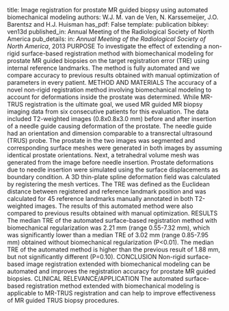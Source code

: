 title: Image registration for prostate MR guided biopsy using automated biomechanical modeling
authors: W.J. M. van de Ven, N. Karssemeijer, J.O. Barentsz and H.J. Huisman
has_pdf: False
template: publication
bibkey: ven13d
published_in: Annual Meeting of the Radiological Society of North America
pub_details: in: <i>Annual Meeting of the Radiological Society of North America</i>, 2013
PURPOSE To investigate the effect of extending a non-rigid surface-based registration method with biomechanical modeling for prostate MR guided biopsies on the target registration error (TRE) using internal reference landmarks. The method is fully automated and we compare accuracy to previous results obtained with manual optimization of parameters in every patient. METHOD AND MATERIALS The accuracy of a novel non-rigid registration method involving biomechanical modeling to account for deformations inside the prostate was determined. While MR-TRUS registration is the ultimate goal, we used MR guided MR biopsy imaging data from six consecutive patients for this evaluation. The data included T2-weighted images (0.8x0.8x3.0 mm) before and after insertion of a needle guide causing deformation of the prostate. The needle guide had an orientation and dimension comparable to a transrectal ultrasound (TRUS) probe. The prostate in the two images was segmented and corresponding surface meshes were generated in both images by assuming identical prostate orientations. Next, a tetrahedral volume mesh was generated from the image before needle insertion. Prostate deformations due to needle insertion were simulated using the surface displacements as boundary condition. A 3D thin-plate spline deformation field was calculated by registering the mesh vertices. The TRE was defined as the Euclidean distance between registered and reference landmark position and was calculated for 45 reference landmarks manually annotated in both T2-weighted images. The results of this automated method were also compared to previous results obtained with manual optimization. RESULTS The median TRE of the automated surface-based registration method with biomechanical regularization was 2.21 mm (range 0.55-7.32 mm), which was significantly lower than a median TRE of 3.02 mm (range 0.85-7.95 mm) obtained without biomechanical regularization (P<0.01). The median TRE of the automated method is higher than the previous result of 1.88 mm, but not significantly different (P=0.10). CONCLUSION Non-rigid surface-based image registration extended with biomechanical modeling can be automated and improves the registration accuracy for prostate MR guided biopsies. CLINICAL RELEVANCE/APPLICATION The automated surface-based registration method extended with biomechanical modeling is applicable to MR-TRUS registration and can help to improve effectiveness of MR guided TRUS biopsy procedures.

